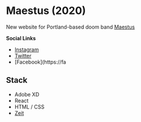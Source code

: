# Maestus (2020)
New website for Portland-based doom band [Maestus](https://maestus.bandcamp.com)

**Social Links** 
- [Instagram](https://instagram/maestusofficial)
- [Twitter](https://twitter.com/maestusdoom)
- [Facebook](https://fa

## Stack
- Adobe XD 
- React 
- HTML / CSS
- [Zeit](https://zeit.co)